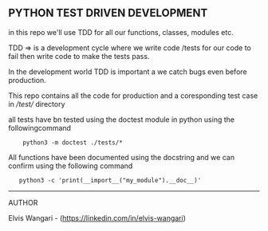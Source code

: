 ## PYTHON TEST DRIVEN DEVELOPMENT

in this repo we'll use TDD for all our functions, classes, modules etc.  

TDD => is a development cycle where we write code /tests for our code to fail then write code to make the tests pass.  

In the development world TDD is important a we catch bugs even before production.

This repo contains all the code for production and a coresponding test case in */test/* directory  

all tests have bn tested using the doctest module in python using the followingcommand  

```
    python3 -m doctest ./tests/*
 ```

 All functions have been documented using the docstring and we can confirm using the following command  

 ```
    python3 -c 'print(__import__("my_module").__doc__)'
 ```

 <hr>
AUTHOR  

Elvis Wangari - (https://linkedin.com/in/elvis-wangari)
